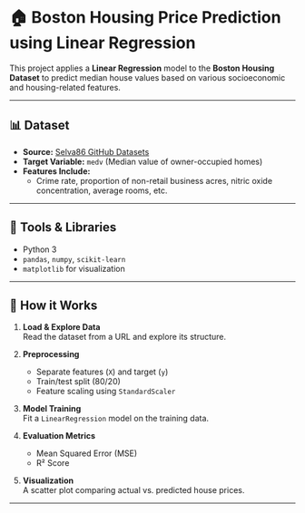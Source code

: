 # 🏠 Boston Housing Price Prediction using Linear Regression

This project applies a **Linear Regression** model to the **Boston Housing Dataset** to predict median house values based on various socioeconomic and housing-related features.

---

## 📊 Dataset

- **Source:** [Selva86 GitHub Datasets](https://github.com/selva86/datasets/blob/master/BostonHousing.csv)
- **Target Variable:** `medv` (Median value of owner-occupied homes)
- **Features Include:**
  - Crime rate, proportion of non-retail business acres, nitric oxide concentration, average rooms, etc.

---

## 🔧 Tools & Libraries

- Python 3
- `pandas`, `numpy`, `scikit-learn`
- `matplotlib` for visualization

---

## 🚀 How it Works

1. **Load & Explore Data**  
   Read the dataset from a URL and explore its structure.

2. **Preprocessing**  
   - Separate features (`X`) and target (`y`)
   - Train/test split (80/20)
   - Feature scaling using `StandardScaler`

3. **Model Training**  
   Fit a `LinearRegression` model on the training data.

4. **Evaluation Metrics**
   - Mean Squared Error (MSE)
   - R² Score

5. **Visualization**  
   A scatter plot comparing actual vs. predicted house prices.

---
